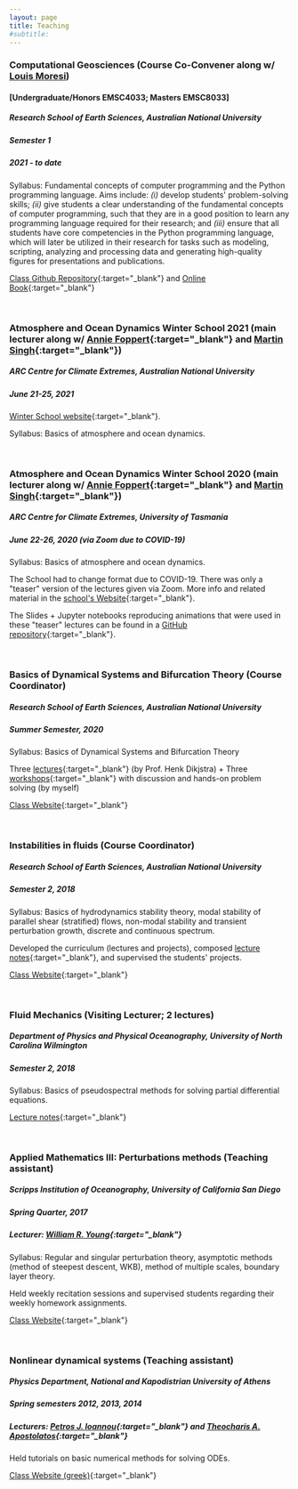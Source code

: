 ```yaml
---
layout: page
title: Teaching
#subtitle:
---
```



### Computational Geosciences (Course Co-Convener along w/ [Louis Moresi](http://www.moresi.info))
#### [Undergraduate/Honors EMSC4033; Masters EMSC8033]
##### Research School of Earth Sciences, Australian National University
##### Semester 1
##### 2021 - to date

Syllabus: Fundamental concepts of computer programming and the Python programming language. Aims include: *(i)* develop students' problem-solving skills; *(ii)* give students a clear understanding of the fundamental concepts of computer programming, such that they are in a good position to learn any programming language required for their research; and *(iii)* ensure that all students have core competencies in the Python programming language, which will later be utilized in their research for tasks such as modeling, scripting, analyzing and processing data and generating high-quality figures for presentations and publications.

[Class Github Repository][EMSC4033-repo]{:target="_blank"} and [Online Book][EMSC4033-book]{:target="_blank"}

<br>


### Atmosphere and Ocean Dynamics Winter School 2021 (main lecturer along w/ [Annie Foppert](https://scholar.google.com/citations?user=kZ8lBdoAAAAJ&hl=en){:target="_blank"} and [Martin Singh](http://singh.sci.monash.edu){:target="_blank"})
##### ARC Centre for Climate Extremes, Australian National University
##### June 21-25, 2021

[Winter School website][clexwinterschool2021]{:target="_blank"}.

Syllabus: Basics of atmosphere and ocean dynamics.

<br>


### Atmosphere and Ocean Dynamics Winter School 2020 (main lecturer along w/ [Annie Foppert](https://scholar.google.com/citations?user=kZ8lBdoAAAAJ&hl=en){:target="_blank"} and [Martin Singh](http://singh.sci.monash.edu){:target="_blank"})
##### ARC Centre for Climate Extremes, University of Tasmania
##### June 22-26, 2020 (via Zoom due to COVID-19)

Syllabus: Basics of atmosphere and ocean dynamics.

The School had to change format due to COVID-19. There was only a "teaser" version
of the lectures given via Zoom. More info and related material in the [school's Website][clexwinterschool2020]{:target="_blank"}.

 The Slides + Jupyter notebooks reproducing animations that were used in these "teaser" lectures can be found in a [GitHub repository][clexwinterschool2020repo]{:target="_blank"}.

<br>

### Basics of Dynamical Systems and Bifurcation Theory (Course Coordinator)
##### Research School of Earth Sciences, Australian National University
##### Summer Semester, 2020

Syllabus: Basics of Dynamical Systems and Bifurcation Theory

Three [lectures][DSlectures]{:target="_blank"} (by Prof. Henk Dikjstra) + Three [workshops][DSworkshops]{:target="_blank"} with discussion and hands-on problem solving (by myself)

[Class Website][dynamicaslsystems-anu]{:target="_blank"}


<br>

### Instabilities in fluids (Course Coordinator)
##### Research School of Earth Sciences, Australian National University
##### Semester 2, 2018

Syllabus: Basics of hydrodynamics stability theory, modal stability of parallel shear (stratified) flows, non-modal stability and transient perturbation growth, discrete and continuous spectrum.

Developed the curriculum (lectures and projects), composed [lecture notes][instabilities-anu-notes]{:target="_blank"}, and supervised the students' projects.

[Class Website][instabilities-anu]{:target="_blank"}

<br>

### Fluid Mechanics (Visiting Lecturer; 2 lectures)
##### Department of Physics and Physical Oceanography, University of North Carolina Wilmington
##### Semester 2, 2018

Syllabus: Basics of pseudospectral methods for solving partial differential equations.

[Lecture notes][pseudospectral-uncw]{:target="_blank"}

<br>

### Applied Mathematics III: Perturbations methods (Teaching assistant)
##### Scripps Institution of Oceanography, University of California San Diego
##### Spring Quarter, 2017
##### Lecturer: [William R. Young][wryoung]{:target="_blank"}

Syllabus: Regular and singular perturbation theory, asymptotic methods (method of steepest descent, WKB), method of multiple scales, boundary layer theory.

Held weekly recitation sessions and supervised students regarding their weekly homework assignments.

[Class Website][appliedmath3-sio]{:target="_blank"}

<br>

### Nonlinear dynamical systems (Teaching assistant)
##### Physics Department, National and Kapodistrian University of Athens
##### Spring semesters 2012, 2013, 2014
##### Lecturers: [Petros J. Ioannou][pji]{:target="_blank"} and [Theocharis A. Apostolatos][thapostol]{:target="_blank"}

Held tutorials on basic numerical methods for solving ODEs.

[Class Website (greek)][nonlin-nkua]{:target="_blank"}



[clexwinterschool2020]: https://test2.ntechhosting.com/clex-virtual-winter-school-2020/
[clexwinterschool2021]: https://test2.ntechhosting.com/winter-school-2021-atmosphere-and-ocean-dynamics/
[clexwinterschool2020repo]: https://github.com/navidcy/CLExWinterSchool2020
[dynamicaslsystems-anu]: https://github.com/ClimateFluidPhysics-ANU/DynamicalSystems-BifurcationTheory
[DSlectures]: https://github.com/ClimateFluidPhysics-ANU/DynamicalSystems-BifurcationTheory/tree/master/lectures
[DSworkshops]: https://github.com/ClimateFluidPhysics-ANU/DynamicalSystems-BifurcationTheory/tree/master/workshops
[instabilities-anu]: https://github.com/navidcy/Instabilities-in-Fluids
[instabilities-anu-notes]: http://nbviewer.jupyter.org/github/navidcy/Instabilities-in-Fluids/tree/master/lectures/
[EMSC4033-book]: https://anu-rses-education.github.io/EMSC-4033/FrontPage.html
[EMSC4033-repo]: https://github.com/ANU-RSES-Education/EMSC-4033
[pseudospectral-uncw]: https://github.com/navidcy/PseudospectralTutorial/tree/master/UNCW2018
[appliedmath3-sio]: http://pordlabs.ucsd.edu/wryoung/SIO203C_Old.html
[nonlin-nkua]: http://users.uoa.gr/~pjioannou/nonlin/
[wryoung]: http://pordlabs.ucsd.edu/wryoung/
[pji]: http://users.uoa.gr/~pjioannou/
[thapostol]: http://users.uoa.gr/~thapostol/

